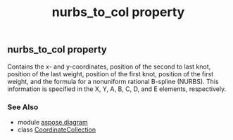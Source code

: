 ﻿---
title: nurbs_to_col property
second_title: Aspose.Diagram for Python via .NET API References
description: 
type: docs
weight: 140
url: /python-net/aspose.diagram/coordinatecollection/nurbs_to_col/
is_root: false
---

## nurbs_to_col property


Contains the x- and y-coordinates, position of the second to last knot, position of the last weight, position of the first knot, position of the first weight, and the formula for a nonuniform rational B-spline (NURBS). This information is specified in the X, Y, A, B, C, D, and E elements, respectively.

### See Also
* module [aspose.diagram](../../)
* class [CoordinateCollection](/diagram/python-net/aspose.diagram/coordinatecollection)
